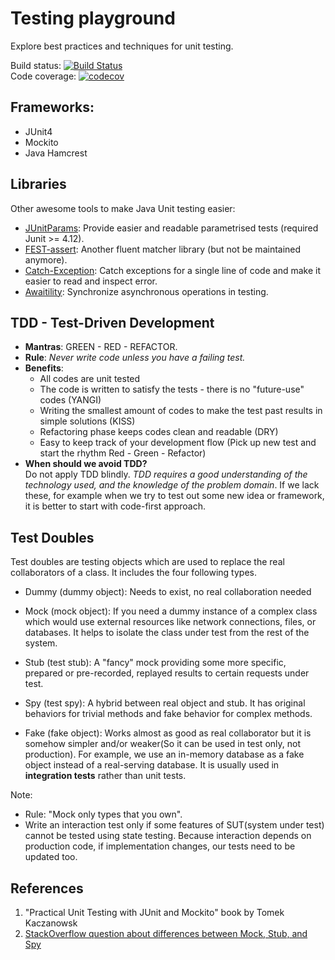 # Testing playground
Explore best practices and techniques for unit testing.  

Build status: [![Build Status](https://travis-ci.org/playground-codes/test-test-test.svg?branch=master)](https://travis-ci.org/playground-codes/test-test-test)  
Code coverage: [![codecov](https://codecov.io/gh/playground-codes/test-test-test/branch/master/graph/badge.svg)](https://codecov.io/gh/playground-codes/test-test-test)  

## Frameworks:
* JUnit4
* Mockito
* Java Hamcrest

## Libraries
Other awesome tools to make Java Unit testing easier:
* [JUnitParams](https://github.com/Pragmatists/JUnitParams): Provide easier and readable parametrised tests (required Junit >= 4.12).
* [FEST-assert](https://github.com/alexruiz/fest-assert-2.x): Another fluent matcher library (but not be maintained anymore).
* [Catch-Exception](https://github.com/Codearte/catch-exception): Catch exceptions for a single line of code and make it easier to read and inspect error.
* [Awaitility](https://github.com/awaitility/awaitility): Synchronize asynchronous operations in testing.  

## TDD - Test-Driven Development
* **Mantras**: GREEN - RED - REFACTOR.
* **Rule**: *Never write code unless you have a failing test.*
* **Benefits**:
    * All codes are unit tested
    * The code is written to satisfy the tests - there is no "future-use" codes (YANGI)
    * Writing the smallest amount of codes to make the test past results in simple solutions (KISS)
    * Refactoring phase keeps codes clean and readable (DRY)  
    * Easy to keep track of your development flow (Pick up new test and start the rhythm Red - Green - Refactor)
* **When should we avoid TDD?**  
Do not apply TDD blindly. *TDD requires a good understanding of the technology used, and the knowledge of the problem domain*. 
If we lack these, for example when we try to test out some new idea or framework, it is better to start with code-first approach.

## Test Doubles  
Test doubles are testing objects which are used to replace the real collaborators of a class. It includes the four following types.

* Dummy (dummy object): Needs to exist, no real collaboration needed

* Mock (mock object): If you need a dummy instance of a complex class 
which would use external resources like network connections, files, or databases. It helps to isolate the class under test from the rest of the system. 

* Stub (test stub): A "fancy" mock providing some more specific, prepared or pre-recorded, replayed results to certain requests under test. 

* Spy (test spy): A hybrid between real object and stub. It has original behaviors for trivial methods and fake behavior for complex methods.

* Fake (fake object): Works almost as good as real collaborator but it is somehow simpler and/or weaker(So it can be used in test only, not production).
 For example, we use an in-memory database as a fake object instead of a real-serving database. It is usually used in **integration tests** rather than unit tests.  
    
    
Note:
* Rule: "Mock only types that you own".
* Write an interaction test only if some features of SUT(system under test) cannot be tested using state testing.
Because interaction depends on production code, if implementation changes, our tests need to be updated too.
 

## References
1. "Practical Unit Testing with JUnit and Mockito" book by Tomek Kaczanowsk
2. [StackOverflow question about differences between Mock, Stub, and Spy](https://stackoverflow.com/questions/24413184/can-someone-explain-the-difference-between-mock-stub-and-spy-in-spock-framewor)
